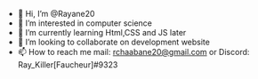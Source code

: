 - 👋 Hi, I’m @Rayane20
- 👀 I’m interested in computer science
- 🌱 I’m currently learning Html,CSS and JS later
- 💞️ I’m looking to collaborate on development website
- 📫 How to reach me mail: rchaabane20@gmail.com or Discord: Ray_Killer[Faucheur]#9323

<!---
Rayane20/Rayane20 is a ✨ special ✨ repository because its `README.md` (this file) appears on your GitHub profile.
You can click the Preview link to take a look at your changes.
--->
